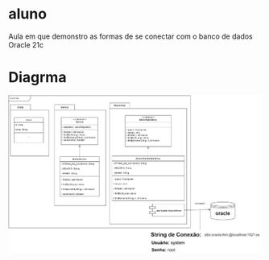 # aluno
Aula em que demonstro as formas de se conectar com o banco de dados Oracle 21c

# Diagrma

<img src="diagrama.png" alt="diagrama"/>
